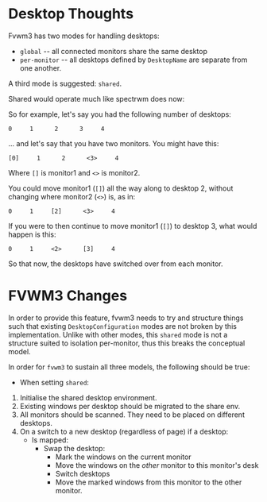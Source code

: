 Desktop Thoughts
================

Fvwm3 has two modes for handling desktops:

* `global` -- all connected monitors share the same desktop
* `per-monitor` -- all desktops defined by `DesktopName` are separate from one
  another.

A third mode is suggested:  `shared`.


Shared would operate much like spectrwm does now:

So for example, let's say you had the following number of desktops:

```
0     1      2      3     4
```

... and let's say that you have two monitors.  You might have this:

```
[0]     1      2      <3>     4
```

Where `[]` is monitor1 and `<>` is monitor2.

You could move monitor1 (`[]`) all the way along to desktop 2, without changing where monitor2 (`<>`) is, as in:

```
0     1     [2]      <3>     4
```

If you were to then continue to move monitor1 (`[]`) to desktop 3, what would happen is this:

```
0     1     <2>      [3]     4
```

So that now, the desktops have switched over from each monitor.

FVWM3 Changes
=============

In order to provide this feature, fvwm3 needs to try and structure things such
that existing `DesktopConfiguration` modes are not broken by this
implementation.  Unlike with other modes, this `shared` mode is not a
structure suited to isolation per-monitor, thus this breaks the conceptual
model.

In order for `fvwm3` to sustain all three models, the following should be
true:

* When setting `shared`:

1. Initialise the shared desktop environment.
2. Existing windows per desktop should be migrated to the share env.
3. All monitors should be scanned.  They need to be placed on different desktops.
4. On a switch to a new desktop (regardless of page) if a desktop:
   * Is mapped:
     * Swap the desktop:
       * Mark the windows on the current monitor
       * Move the windows on the *other* monitor to this monitor's desk
       * Switch desktops
       * Move the marked windows from this monitor to the other monitor.
